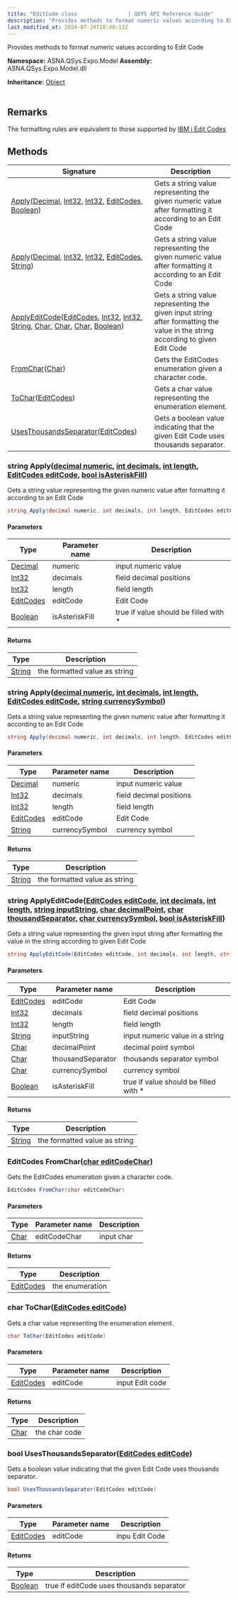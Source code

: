 ```yaml
---
title: "EditCode class                | QSYS API Reference Guide"
description: "Provides methods to format numeric values according to Edit Code "
last_modified_at: 2024-07-29T18:40:13Z
---
```


Provides methods to format numeric values according to Edit Code

**Namespace:** ASNA.QSys.Expo.Model
**Assembly:** ASNA.QSys.Expo.Model.dll

**Inheritance:** [Object](https://docs.microsoft.com/en-us/dotnet/api/system.object)
<br>
<br>

## Remarks
The formatting rules are equivalent to those supported by [IBM i Edit Codes](https://www.ibm.com/docs/en/i/7.2?topic=codes-summary-edit)


## Methods

| Signature | Description |
| --- | --- |
| [Apply](#string-applydecimal-numeric-int-decimals-int-length-editcodes-editcode-bool-isasteriskfill)([Decimal](https://docs.microsoft.com/en-us/dotnet/api/system.decimal), [Int32](https://docs.microsoft.com/en-us/dotnet/api/system.int32), [Int32](https://docs.microsoft.com/en-us/dotnet/api/system.int32), [EditCodes](/reference/expo/qsys-expo-model/edit-codes.html), [Boolean](https://docs.microsoft.com/en-us/dotnet/api/system.boolean)) | Gets a string value representing the given numeric value after formatting it according to an Edit Code
| [Apply](#string-applydecimal-numeric-int-decimals-int-length-editcodes-editcode-string-currencysymbol)([Decimal](https://docs.microsoft.com/en-us/dotnet/api/system.decimal), [Int32](https://docs.microsoft.com/en-us/dotnet/api/system.int32), [Int32](https://docs.microsoft.com/en-us/dotnet/api/system.int32), [EditCodes](/reference/expo/qsys-expo-model/edit-codes.html), [String](https://docs.microsoft.com/en-us/dotnet/api/system.string)) | Gets a string value representing the given numeric value after formatting it according to an Edit Code
| [ApplyEditCode](#string-applyeditcodeeditcodes-editcode-int-decimals-int-length-string-inputstring-char-decimalpoint-char-thousandseparator-char-currencysymbol-bool-isasteriskfill)([EditCodes](/reference/expo/qsys-expo-model/edit-codes.html), [Int32](https://docs.microsoft.com/en-us/dotnet/api/system.int32), [Int32](https://docs.microsoft.com/en-us/dotnet/api/system.int32), [String](https://docs.microsoft.com/en-us/dotnet/api/system.string), [Char](https://docs.microsoft.com/en-us/dotnet/api/system.char), [Char](https://docs.microsoft.com/en-us/dotnet/api/system.char), [Char](https://docs.microsoft.com/en-us/dotnet/api/system.char), [Boolean](https://docs.microsoft.com/en-us/dotnet/api/system.boolean)) | Gets a string value representing the given input string after formatting the value in the string according to given Edit Code 
| [FromChar](#editcodes-fromcharchar-editcodechar)([Char](https://docs.microsoft.com/en-us/dotnet/api/system.char)) | Gets the EditCodes enumeration given a character code.
| [ToChar](#char-tochareditcodes-editcode)([EditCodes](/reference/expo/qsys-expo-model/edit-codes.html)) | Gets a char value representing the enumeration element.
| [UsesThousandsSeparator](#bool-usesthousandsseparatoreditcodes-editcode)([EditCodes](/reference/expo/qsys-expo-model/edit-codes.html)) | Gets a boolean value indicating that the given Edit Code uses thousands separator.

### string Apply([decimal numeric](https://learn.microsoft.com/en-us/dotnet/csharp/language-reference/builtin-types/floating-point-numeric-types), [int decimals](https://learn.microsoft.com/en-us/dotnet/csharp/language-reference/builtin-types/integral-numeric-types), [int length](https://learn.microsoft.com/en-us/dotnet/csharp/language-reference/builtin-types/integral-numeric-types), [EditCodes editCode](/reference/expo/qsys-expo-model/edit-codes.html), [bool isAsteriskFill](https://docs.microsoft.com/en-us/dotnet/api/system.boolean))

Gets a string value representing the given numeric value after formatting it according to an Edit Code

```cs
string Apply(decimal numeric, int decimals, int length, EditCodes editCode, bool isAsteriskFill)
```

#### Parameters

| Type | Parameter name | Description
| --- | --- | ---
| [Decimal](https://docs.microsoft.com/en-us/dotnet/api/system.decimal) | numeric | input numeric value
| [Int32](https://docs.microsoft.com/en-us/dotnet/api/system.int32) | decimals | field decimal positions
| [Int32](https://docs.microsoft.com/en-us/dotnet/api/system.int32) | length | field length
| [EditCodes](/reference/expo/qsys-expo-model/edit-codes.html) | editCode | Edit Code
| [Boolean](https://docs.microsoft.com/en-us/dotnet/api/system.boolean) | isAsteriskFill | true if value should be filled with *

#### Returns

| Type | Description
| --- | ---
| [String](https://docs.microsoft.com/en-us/dotnet/api/system.string) | the formatted value as string

### string Apply([decimal numeric](https://learn.microsoft.com/en-us/dotnet/csharp/language-reference/builtin-types/floating-point-numeric-types), [int decimals](https://learn.microsoft.com/en-us/dotnet/csharp/language-reference/builtin-types/integral-numeric-types), [int length](https://learn.microsoft.com/en-us/dotnet/csharp/language-reference/builtin-types/integral-numeric-types), [EditCodes editCode](/reference/expo/qsys-expo-model/edit-codes.html), [string currencySymbol](https://learn.microsoft.com/en-us/dotnet/api/system.string?view=net-8.0))

Gets a string value representing the given numeric value after formatting it according to an Edit Code

```cs
string Apply(decimal numeric, int decimals, int length, EditCodes editCode, string currencySymbol)
```

#### Parameters

| Type | Parameter name | Description
| --- | --- | ---
| [Decimal](https://docs.microsoft.com/en-us/dotnet/api/system.decimal) | numeric | input numeric value
| [Int32](https://docs.microsoft.com/en-us/dotnet/api/system.int32) | decimals | field decimal positions
| [Int32](https://docs.microsoft.com/en-us/dotnet/api/system.int32) | length | field length
| [EditCodes](/reference/expo/qsys-expo-model/edit-codes.html) | editCode | Edit Code
| [String](https://docs.microsoft.com/en-us/dotnet/api/system.string) | currencySymbol | currency symbol

#### Returns

| Type | Description
| --- | ---
| [String](https://docs.microsoft.com/en-us/dotnet/api/system.string) | the formatted value as string

### string ApplyEditCode([EditCodes editCode](/reference/expo/qsys-expo-model/edit-codes.html), [int decimals](https://learn.microsoft.com/en-us/dotnet/csharp/language-reference/builtin-types/integral-numeric-types), [int length](https://learn.microsoft.com/en-us/dotnet/csharp/language-reference/builtin-types/integral-numeric-types), [string inputString](https://learn.microsoft.com/en-us/dotnet/api/system.string?view=net-8.0), [char decimalPoint](https://learn.microsoft.com/en-us/dotnet/csharp/language-reference/builtin-types/char), [char thousandSeparator](https://learn.microsoft.com/en-us/dotnet/csharp/language-reference/builtin-types/char), [char currencySymbol](https://learn.microsoft.com/en-us/dotnet/csharp/language-reference/builtin-types/char), [bool isAsteriskFill](https://docs.microsoft.com/en-us/dotnet/api/system.boolean))

Gets a string value representing the given input string after formatting the value in the string according to given Edit Code 

```cs
string ApplyEditCode(EditCodes editCode, int decimals, int length, string inputString, char decimalPoint, char thousandSeparator, char currencySymbol, bool isAsteriskFill)
```

#### Parameters

| Type | Parameter name | Description
| --- | --- | ---
| [EditCodes](/reference/expo/qsys-expo-model/edit-codes.html) | editCode | Edit Code
| [Int32](https://docs.microsoft.com/en-us/dotnet/api/system.int32) | decimals | field decimal positions
| [Int32](https://docs.microsoft.com/en-us/dotnet/api/system.int32) | length | field length
| [String](https://docs.microsoft.com/en-us/dotnet/api/system.string) | inputString | input numeric value in a string
| [Char](https://docs.microsoft.com/en-us/dotnet/api/system.char) | decimalPoint | decimal point symbol
| [Char](https://docs.microsoft.com/en-us/dotnet/api/system.char) | thousandSeparator | thousands separator symbol
| [Char](https://docs.microsoft.com/en-us/dotnet/api/system.char) | currencySymbol | currency symbol
| [Boolean](https://docs.microsoft.com/en-us/dotnet/api/system.boolean) | isAsteriskFill | true if value should be filled with *

#### Returns

| Type | Description
| --- | ---
| [String](https://docs.microsoft.com/en-us/dotnet/api/system.string) | the formatted value as string

### EditCodes FromChar([char editCodeChar](https://learn.microsoft.com/en-us/dotnet/csharp/language-reference/builtin-types/char))

Gets the EditCodes enumeration given a character code.

```cs
EditCodes FromChar(char editCodeChar)
```

#### Parameters

| Type | Parameter name | Description
| --- | --- | ---
| [Char](https://docs.microsoft.com/en-us/dotnet/api/system.char) | editCodeChar | input char

#### Returns

| Type | Description
| --- | ---
| [EditCodes](/reference/expo/qsys-expo-model/edit-codes.html) | the enumeration

### char ToChar([EditCodes editCode](/reference/expo/qsys-expo-model/edit-codes.html))

Gets a char value representing the enumeration element.

```cs
char ToChar(EditCodes editCode)
```

#### Parameters

| Type | Parameter name | Description
| --- | --- | ---
| [EditCodes](/reference/expo/qsys-expo-model/edit-codes.html) | editCode | input Edit code

#### Returns

| Type | Description
| --- | ---
| [Char](https://docs.microsoft.com/en-us/dotnet/api/system.char) | the char code

### bool UsesThousandsSeparator([EditCodes editCode](/reference/expo/qsys-expo-model/edit-codes.html))

Gets a boolean value indicating that the given Edit Code uses thousands separator.

```cs
bool UsesThousandsSeparator(EditCodes editCode)
```

#### Parameters

| Type | Parameter name | Description
| --- | --- | ---
| [EditCodes](/reference/expo/qsys-expo-model/edit-codes.html) | editCode | inpu Edit Code

#### Returns

| Type | Description
| --- | ---
| [Boolean](https://docs.microsoft.com/en-us/dotnet/api/system.boolean) | true if editCode uses thousands separator
